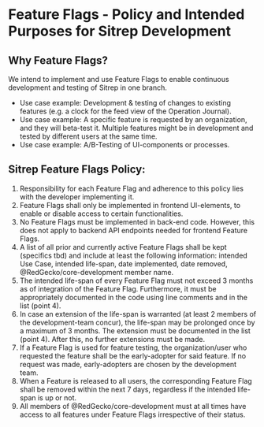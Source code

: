 # Feature Flags - Policy and Intended Purposes for Sitrep Development

## Why Feature Flags?
We intend to implement and use Feature Flags to enable continuous development and testing of Sitrep in one branch.
- Use case example: Development & testing of changes to existing features (e.g. a clock for the feed view of the Operation Journal).
- Use case example: A specific feature is requested by an organization, and they will beta-test it. Multiple features might be in development and tested by different users at the same time.
- Use case example: A/B-Testing of UI-components or processes.


## Sitrep Feature Flags Policy:
1. Responsibility for each Feature Flag and adherence to this policy lies with the developer implementing it.
2. Feature Flags shall only be implemented in frontend UI-elements, to enable or disable access to certain functionalities. 
3. No Feature Flags must be implemented in back-end code. However, this does not apply to backend API endpoints needed for frontend Feature Flags.
4. A list of all prior and currently active Feature Flags shall be kept (specifics tbd) and include at least the following information: intended Use Case, intended life-span, date implemented, date removed, @RedGecko/core-development member name.
5. The intended life-span of every Feature Flag must not exceed 3 months as of integration of the Feature Flag. Furthermore, it must be appropriately documented in the code using line comments and in the list (point 4). 
6. In case an extension of the life-span is warranted (at least 2 members of the development-team concur), the life-span may be prolonged once by a maximum of 3 months. The extension must be documented in the list (point 4). After this, no further extensions must be made.
7. If a Feature Flag is used for feature testing, the organization/user who requested the feature shall be the early-adopter for said feature. If no request was made, early-adopters are chosen by the development team.
8. When a Feature is released to all users, the corresponding Feature Flag shall be removed within the next 7 days, regardless if the intended life-span is up or not.
9. All members of @RedGecko/core-development must at all times have access to all features under Feature Flags irrespective of their status.